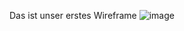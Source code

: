 Das ist unser erstes Wireframe
![image](https://github.com/Leona-istrefi/m293-Leona-Kristijan/assets/142780434/58912bd4-5a72-432e-9c57-cd1c5a3b6d01)

